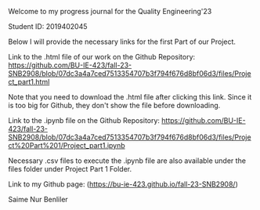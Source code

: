 Welcome to my progress journal for the Quality Engineering'23

Student ID: 2019402045

Below I will provide the necessary links for the first Part of our Project.

Link to the .html file of our work on the Github Repository: https://github.com/BU-IE-423/fall-23-SNB2908/blob/07dc3a4a7ced7513354707b3f794f676d8bf06d3/files/Project_part1.html

Note that you need to download the .html file after clicking this link. Since it is too big for Github, they don't show the file before downloading.

Link to the .ipynb file on the Github Repository: https://github.com/BU-IE-423/fall-23-SNB2908/blob/07dc3a4a7ced7513354707b3f794f676d8bf06d3/files/Project%20Part%201/Project_part1.ipynb

Necessary .csv files to execute the .ipynb file are also available under the files folder under Project Part 1 Folder.


Link to my Github page: 
(https://bu-ie-423.github.io/fall-23-SNB2908/)

Saime Nur Benliler
